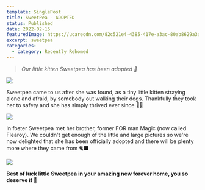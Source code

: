 ```yaml
---
template: SinglePost
title: SweetPea - ADOPTED
status: Published
date: 2022-02-15
featuredImage: https://ucarecdn.com/82c521e4-4385-417e-a3ac-80ab8629a3a9/-/crop/275x146/0,38/-/preview/
excerpt: sweetpea
categories:
  - category: Recently Rehomed
---
```

> *Our little kitten Sweetpea has been adopted 🤗*



![](https://ucarecdn.com/ebef2c4b-d80e-4c1c-be19-6d4297e81b75/)

Sweetpea came to us after she was found, as a tiny little kitten straying alone and afraid, by somebody out walking their dogs. Thankfully they took her to safety and she has simply thrived ever since 🙏🏼

![](https://ucarecdn.com/97d8b31a-c492-4de7-9d85-2dbd3cc48aab/)


In foster Sweetpea met her brother, former FOR man Magic (now called Flearoy). We couldn't get enough of the little and large pictures so we're now delighted that she has been officially adopted and there will be plenty more where they came from 🐈‍⬛

![](https://ucarecdn.com/e5c5f6b8-5c8c-449a-9d40-f16f1ea290f8/)


**Best of luck little Sweetpea in your amazing new forever home, you so deserve it 🏡**
